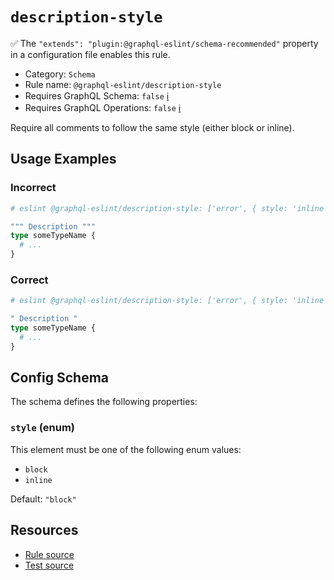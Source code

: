 # `description-style`

✅ The `"extends": "plugin:@graphql-eslint/schema-recommended"` property in a configuration file enables this rule.

- Category: `Schema`
- Rule name: `@graphql-eslint/description-style`
- Requires GraphQL Schema: `false` [ℹ️](../../README.md#extended-linting-rules-with-graphql-schema)
- Requires GraphQL Operations: `false` [ℹ️](../../README.md#extended-linting-rules-with-siblings-operations)

Require all comments to follow the same style (either block or inline).

## Usage Examples

### Incorrect

```graphql
# eslint @graphql-eslint/description-style: ['error', { style: 'inline' }]

""" Description """
type someTypeName {
  # ...
}
```

### Correct

```graphql
# eslint @graphql-eslint/description-style: ['error', { style: 'inline' }]

" Description "
type someTypeName {
  # ...
}
```

## Config Schema

The schema defines the following properties:

### `style` (enum)

This element must be one of the following enum values:

- `block`
- `inline`

Default: `"block"`

## Resources

- [Rule source](../../packages/plugin/src/rules/description-style.ts)
- [Test source](../../packages/plugin/tests/description-style.spec.ts)

